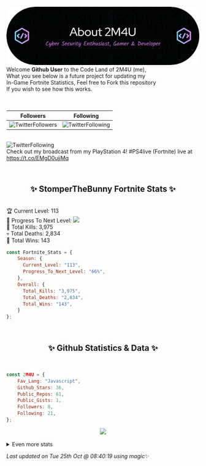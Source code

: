 
  ![Header](./src/github-banner.png)
  <br>
  Welcome **Github User** to the Code Land of 2M4U (me),<br>
  What you see below is a future project for updating my<br>
  In-Game Fortnite Statistics, Feel free to Fork this repository<br>
  If you wish to see how this works.
  <br><br>
  <br>
  
  | Followers  | Following |
  | ---------- |:---------:|
  | ![TwitterFollowers](https://img.shields.io/badge/Twitter%20Followers-80-blue)  | ![TwitterFollowing](https://img.shields.io/badge/Twitter%20Following-219-blue)  |


  <br>![TwitterFollowing](https://img.shields.io/badge/Latest%20Tweet--blue)<br>
  Check out my broadcast from my PlayStation 4! #PS4live (Fortnite)  live at https://t.co/EMgD0ujjMq
   
  <br><h2 align="center"> ✨ StomperTheBunny Fortnite Stats ✨</h2><br>
  🏆 Current Level: 113<br>
  🎉 Progress To Next Level: ![](https://geps.dev/progress/66)<br>
  🎯 Total Kills: 3,975<br>
  💀 Total Deaths: 2,834<br>
  👑 Total Wins: 143<br>

```js
const Fortnite_Stats = {
    Season: {    
      Current_Level: "113",
      Progress_To_Next_Level: "66%",
    },
    Overall: {
      Total_Kills: "3,975",
      Total_Deaths: "2,834",
      Total_Wins: "143",
    }
}; 
```


<br><h2 align="center"> ✨ Github Statistics & Data ✨</h2><br>

```js
const 2M4U = {
    Fav_Lang: "Javascript",
    Github_Stars: 36,
    Public_Repos: 61,
    Public_Gists: 1,
    Followers: 8,
    Following: 21,
}; 
```

<p align="center">
<img src="https://github-readme-streak-stats.herokuapp.com/?user=2M4U&theme=tokyonight">
</p>
<details>
  <summary>
      Even more stats
  </summary>
  <p align="center">
    <img src="https://github-profile-trophy.vercel.app/?username=2M4U&theme=dracula">
    <img src="https://github-readme-stats.vercel.app/api?username=2M4U&theme=tokyonight&count_private=true&show_icons=true&include_all_commits=true">
  </p>
</details>

<!-- Last updated on Tue Oct 25 2022 08:40:19 GMT+0000 (Coordinated Universal Time) ;-;-->
<i>Last updated on  Tue 25th Oct @ 08:40:19 using magic</i>✨
